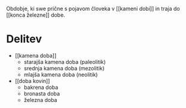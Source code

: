 Obdobje, ki swe prične s pojavom človeka v [[kameni dobi]] in traja do [[konca železne]] dobe.
# Delitev
* [[kamena doba]]
	* starajša kamena doba (paleolitik)
	* srednja kamena doba (mezolitik)
	* mlajša kamena doba (neolitik)
* [[doba kovin]]
	* bakrena doba
	* bronasta doba
	* železna doba

